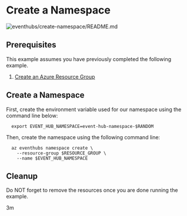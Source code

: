 
# Create a Namespace

![eventhubs/create-namespace/README.md](https://github.com/manorrock/azure-examples/workflows/eventhubs/create-namespace/README.md/badge.svg)

## Prerequisites

This example assumes you have previously completed the following example.

1. [Create an Azure Resource Group](../../group/create/)

## Create a Namespace

<!-- workflow.cron(0 1 * * 5) -->
<!-- workflow.include(../../group/create/README.md) -->

First, create the environment variable used for our namespace
using the command line below:

```shell
  export EVENT_HUB_NAMESPACE=event-hub-namespace-$RANDOM
```

Then, create the namespace using the following command line:

```shell
  az eventhubs namespace create \
    --resource-group $RESOURCE_GROUP \
    --name $EVENT_HUB_NAMESPACE
```

<!-- workflow.directOnly() 

export RESULT=$(az eventhubs namespace show --resource-group $RESOURCE_GROUP --name $EVENT_HUB_NAMESPACE --query provisioningState --output tsv)
az group delete --name $RESOURCE_GROUP --yes || true
if [[ "$RESULT" != Succeeded ]]; then
  exit 1
fi

  -->

## Cleanup

Do NOT forget to remove the resources once you are done running the example.

3m
